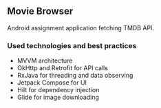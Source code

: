 ## Movie Browser

Android assignment application fetching TMDB API.

### Used technologies and best practices

* MVVM architecture
* OkHttp and Retrofit for API calls
* RxJava for threading and data observing
* Jetpack Compose for UI
* Hilt for dependency injection
* Glide for image downloading








